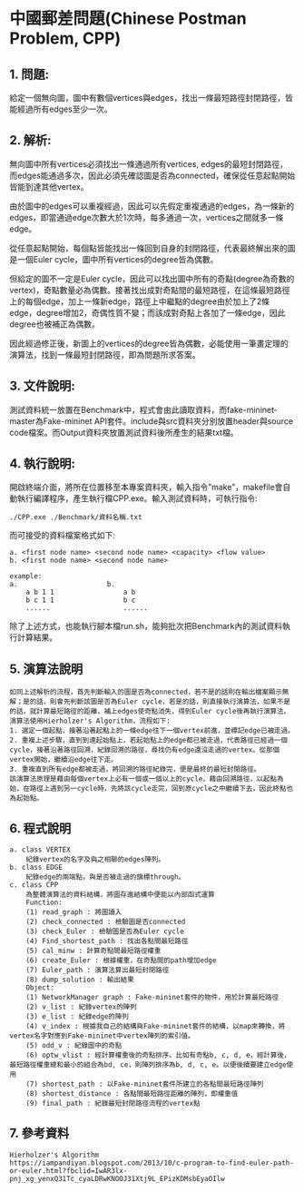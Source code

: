 # 中國郵差問題(Chinese Postman Problem, CPP)

## 1. 問題:

給定一個無向圖，圖中有數個vertices與edges，找出一條最短路徑封閉路徑，皆能經過所有edges至少一次。

## 2. 解析:

無向圖中所有vertices必須找出一條通過所有vertices, edges的最短封閉路徑，而edges能通過多次，因此必須先確認圖是否為connected，確保從任意起點開始皆能到達其他vertex。
  
由於圖中的edges可以重複經過，因此可以先假定重複通過的edges，為一條新的edges，即當通過edge次數大於1次時，每多通過一次，vertices之間就多一條edge。
    
從任意起點開始，每個點皆能找出一條回到自身的封閉路徑，代表最終解出來的圖是一個Euler cycle，圖中所有vertices的degree皆為偶數。
    
但給定的圖不一定是Euler cycle，因此可以找出圖中所有的奇點(degree為奇數的vertex)，奇點數量必為偶數。接著找出成對奇點間的最短路徑，在這條最短路徑上的每個edge，加上一條新edge，路徑上中繼點的degree由於加上了2條edge，degree增加2，奇偶性質不變；而該成對奇點上各加了一條edge，因此degree也被補正為偶數。
    
因此經過修正後，新圖上的vertices的degree皆為偶數，必能使用一筆畫定理的演算法，找到一條最短封閉路徑，即為問題所求答案。

## 3. 文件說明:

測試資料統一放置在Benchmark中，程式會由此讀取資料，而fake-mininet-master為Fake-mininet API套件。include與src資料夾分別放置header與source code檔案。而Output資料夾放置測試資料後所產生的結果txt檔。

## 4. 執行說明:

開啟終端介面，將所在位置移至本專案資料夾，輸入指令”make”，makefile會自動執行編譯程序，產生執行檔CPP.exe。輸入測試資料時，可執行指令:
```
./CPP.exe ./Benchmark/資料名稱.txt
```	
而可接受的資料檔案格式如下:
```
a. <first node name> <second node name> <capacity> <flow value>
b. <first node name> <second node name>

example:
a.                      b.
    a b 1 1                 a b
    b c 1 1                 b c
    ......                  ......
```
除了上述方式，也能執行腳本檔run.sh，能夠批次把Benchmark內的測試資料執行計算結果。

## 5. 演算法說明
	如同上述解析的流程，首先判斷輸入的圖是否為connected，若不是的話則在輸出檔案顯示無解；是的話，則會先判斷該圖是否為Euler cycle，若是的話，則直接執行演算法，如果不是的話，就計算最短路徑的距離，補上edges使奇點消失，得到Euler cycle後再執行演算法。
	演算法使用Hierholzer's Algorithm，流程如下:
	1. 選定一個起點，接著沿著起點上的一條edge往下一個vertex前進，並標記edge已被走過。
	2. 重複上述步驟，直到到達起始點上，若起始點上的edge都已被走過，代表路徑已經過一個cycle，接著沿著路徑回溯，紀錄回溯的路徑，尋找仍有edge還沒走過的vertex。從那個vertex開始，繼續沿edge往下走。
	3. 重複直到所有edge都被走過，將回溯的路徑紀錄完，便是最終的最短封閉路徑。
	該演算法原理是藉由每個vertex上必有一個或一個以上的cycle，藉由回溯路徑，以起點為始，在路徑上遇到另一cycle時，先將該cycle走完，回到原cycle之中繼續下去，因此終點也為起始點。

## 6. 程式說明
	a. class VERTEX
		紀錄vertex的名字及與之相聯的edges陣列。
	b. class EDGE
		紀錄edge的兩端點，與是否被走過的旗標through。
	c. class CPP
		為整體演算法的資料結構，將圖存進結構中便能以內部函式運算
   		Function:
		(1) read_graph : 將圖讀入
		(2) check_connected : 檢驗圖是否connected
		(3) check_Euler : 檢驗圖是否為Euler cycle
		(4) Find_shortest_path : 找出各點間最短路徑
		(5) cal_minw : 計算奇點間最短路徑權重
		(6) create_Euler : 根據權重，在奇點間的path增加edge
		(7) Euler_path : 演算法算出最短封閉路徑
		(8) dump_solution : 輸出結果
 		Object:
		(1) NetworkManager graph : Fake-mininet套件的物件，用於計算最短路徑
		(2) v_list : 紀錄vertex的陣列
		(3) e_list : 紀錄edge的陣列
		(4) v_index : 根據我自己的結構與Fake-mininet套件的結構，以map來轉換，將vertex名字對應到Fake-mininet中vertex陣列的索引值。
		(5) odd_v : 紀錄圖中的奇點
		(6) optw_vlist : 經計算權重後的奇點排序。比如有奇點b, c, d, e，經計算後，最短路徑權重總和最小的組合為bd, ce，則陣列排序為b, d, c, e。以便後續要建立edge使用
		(7) shortest_path : 以Fake-mininet套件所建立的各點間最短路徑陣列
		(8) shortest_distance : 各點間最短路徑距離的陣列，即權重值
		(9) final_path : 紀錄最短封閉路徑流程的vertex點

## 7. 參考資料
	Hierholzer's Algorithm
	https://iampandiyan.blogspot.com/2013/10/c-program-to-find-euler-path-or-euler.html?fbclid=IwAR3lx-pnj_xg_yenxQ31Tc_cyaLDRwKNOOJ31Xtj9L_EPizKDMsbEyaOIlw
